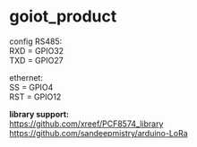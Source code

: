 # goiot_product

config RS485:</br>
RXD = GPIO32</br>
TXD = GPIO27</br>

ethernet:</br>
SS = GPIO4</br>
RST = GPIO12</br>

<b>library support: </b></br>
https://github.com/xreef/PCF8574_library </br>
https://github.com/sandeepmistry/arduino-LoRa </br>
